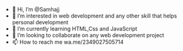 - 👋 Hi, I’m @Samhajj
- 👀 I’m interested in web development and any other skill that helps personal development
- 🌱 I’m currently learning HTML,Css and JavaScript
- 💞️ I’m looking to collaborate on any web development project
- 📫 How to reach me wa.me/2349027505714

<!---
Samhajj/Samhajj is a ✨ special ✨ repository because its `README.md` (this file) appears on your GitHub profile.
You can click the Preview link to take a look at your changes.
--->
